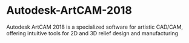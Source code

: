# Autodesk-ArtCAM-2018
Autodesk ArtCAM 2018 is a specialized software for artistic CAD/CAM, offering intuitive tools for 2D and 3D relief design and manufacturing

